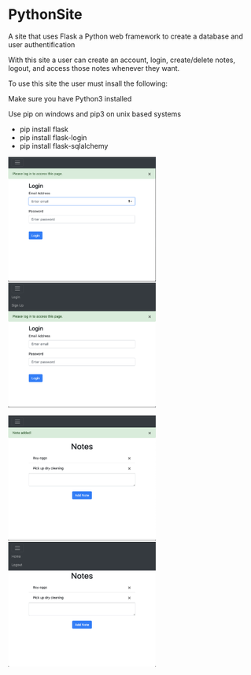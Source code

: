# PythonSite

A site that uses Flask a Python web framework to create a database and user authentification

With this site a user can create an account, login, create/delete notes, logout, and access those notes whenever they want.

To use this site the user must insall the following:

Make sure you have Python3 installed 

Use pip on windows and pip3 on unix based systems

- pip install flask
- pip install flask-login
- pip install flask-sqlalchemy

<img src="images/login.png" width="300"> <img src="images/login_ham.png" width="300">

<img src="images/note.png" width="300"> <img src="images/note_ham.png" width="300">
